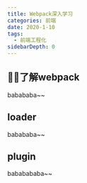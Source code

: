 ```yaml
---
title: Webpack深入学习
categories: 前端
date: 2020-1-10
tags:
  - 前端工程化
sidebarDepth: 0
---
```


## 了解webpack

babababa~~

## loader

babababa~~

## plugin

bababababa~~
